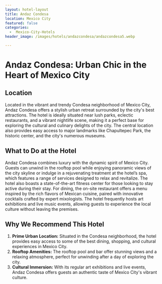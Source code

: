 ```yaml
---
layout: hotel-layout
title: Andaz Condesa
location: Mexico City
featured: false
categories:
  -  Mexico-City-Hotels
header_image: /images/hotels/andazcondesa/andazcondesa5.webp

---
```

# Andaz Condesa: Urban Chic in the Heart of Mexico City

## Location

Located in the vibrant and trendy Condesa neighborhood of Mexico City, Andaz Condesa offers a stylish urban retreat surrounded by the city's best attractions. The hotel is ideally situated near lush parks, eclectic restaurants, and a vibrant nightlife scene, making it a perfect base for exploring the cultural and culinary delights of the city. The central location also provides easy access to major landmarks like Chapultepec Park, the historic center, and the city's numerous museums.

## What to Do at the Hotel

Andaz Condesa combines luxury with the dynamic spirit of Mexico City. Guests can unwind in the rooftop pool while enjoying panoramic views of the city skyline or indulge in a rejuvenating treatment at the hotel’s spa, which features a range of services designed to relax and revitalize. The hotel also boasts a state-of-the-art fitness center for those looking to stay active during their stay. For dining, the on-site restaurant offers a menu inspired by the rich flavors of Mexican cuisine, paired with innovative cocktails crafted by expert mixologists. The hotel frequently hosts art exhibitions and live music events, allowing guests to experience the local culture without leaving the premises.

## Why We Recommend This Hotel

1. **Prime Urban Location:** Situated in the Condesa neighborhood, the hotel provides easy access to some of the best dining, shopping, and cultural experiences in Mexico City.
2. **Rooftop Amenities:** The rooftop pool and bar offer stunning views and a relaxing atmosphere, perfect for unwinding after a day of exploring the city.
3. **Cultural Immersion:** With its regular art exhibitions and live events, Andaz Condesa offers guests an authentic taste of Mexico City's vibrant culture.
